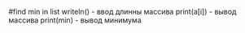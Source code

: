 #find min in list
writeln() - ввод длинны массива
print(a[i]) - вывод массива 
print(min) - вывод минимума 
